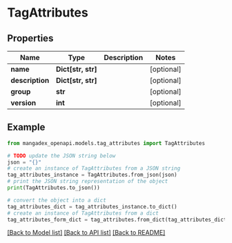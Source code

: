 # TagAttributes


## Properties

Name | Type | Description | Notes
------------ | ------------- | ------------- | -------------
**name** | **Dict[str, str]** |  | [optional] 
**description** | **Dict[str, str]** |  | [optional] 
**group** | **str** |  | [optional] 
**version** | **int** |  | [optional] 

## Example

```python
from mangadex_openapi.models.tag_attributes import TagAttributes

# TODO update the JSON string below
json = "{}"
# create an instance of TagAttributes from a JSON string
tag_attributes_instance = TagAttributes.from_json(json)
# print the JSON string representation of the object
print(TagAttributes.to_json())

# convert the object into a dict
tag_attributes_dict = tag_attributes_instance.to_dict()
# create an instance of TagAttributes from a dict
tag_attributes_form_dict = tag_attributes.from_dict(tag_attributes_dict)
```
[[Back to Model list]](../README.md#documentation-for-models) [[Back to API list]](../README.md#documentation-for-api-endpoints) [[Back to README]](../README.md)


